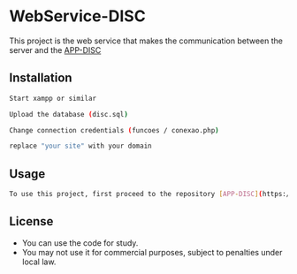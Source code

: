 # WebService-DISC

This project is the web service that makes the communication between the server and the [APP-DISC](https://github.com/carlosfloresta/APP-DISC)


## Installation


```bash
Start xampp or similar
```
```bash
Upload the database (disc.sql)
```
```bash
Change connection credentials (funcoes / conexao.php)
```
```bash
replace "your site" with your domain
```


## Usage

```bash
To use this project, first proceed to the repository [APP-DISC](https://github.com/carlosfloresta/APP-DISC), and follow the instructions
```


## License
- You can use the code for study.
- You may not use it for commercial purposes, subject to penalties under local law.

